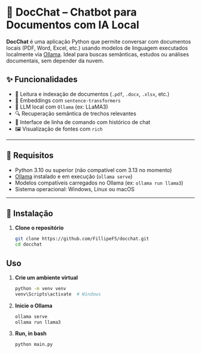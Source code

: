 # 📄 DocChat – Chatbot para Documentos com IA Local

**DocChat** é uma aplicação Python que permite conversar com documentos locais (PDF, Word, Excel, etc.) usando modelos de linguagem executados localmente via [Ollama](https://ollama.com). Ideal para buscas semânticas, estudos ou análises documentais, sem depender da nuvem.

## ✨ Funcionalidades

- 📂 Leitura e indexação de documentos (`.pdf`, `.docx`, `.xlsx`, etc.)
- 🧠 Embeddings com `sentence-transformers`
- 🤖 LLM local com `Ollama` (ex: LLaMA3)
- 🔍 Recuperação semântica de trechos relevantes
- 💬 Interface de linha de comando com histórico de chat
- 🖼️ Visualização de fontes com `rich`

---

## 🚀 Requisitos

- Python 3.10 ou superior (não compatível com 3.13 no momento)
- [Ollama](https://ollama.com) instalado e em execução (`ollama serve`)
- Modelos compatíveis carregados no Ollama (ex: `ollama run llama3`)
- Sistema operacional: Windows, Linux ou macOS

---

## 🔧 Instalação

1. **Clone o repositório**
   ```bash
   git clone https://github.com/FillipeF5/docchat.git
   cd docchat


## Uso

1. **Crie um ambiente virtual**
    ``` bash 
    python -m venv venv
    venv\Scripts\activate  # Windows

2. **Inicie o Ollama**
    ```bash
    ollama serve
    ollama run llama3

3. **Run, in bash**
    ```bash
    python main.py